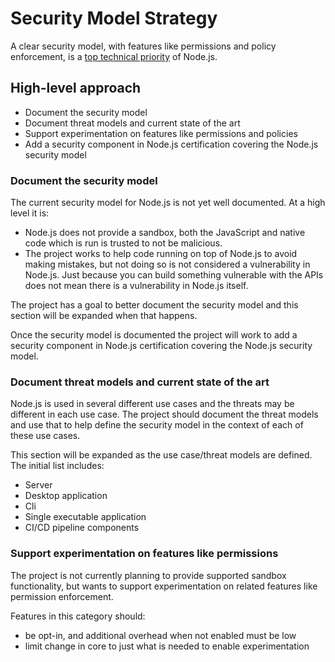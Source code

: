 # Security Model Strategy

A clear security model, with features like permissions and policy enforcement,
is a
[top technical priority](https://github.com/nodejs/node/blob/HEAD/doc/contributing/technical-priorities.md#permissionspoliciessecurity-model)
of Node.js.

## High-level approach

* Document the security model
* Document threat models and current state of the art
* Support experimentation on features like permissions and policies
* Add a security component in Node.js certification covering
  the Node.js security model

### Document the security model

The current security model for Node.js is not yet well documented.
At a high level it is:

* Node.js does not provide a sandbox, both the JavaScript and
  native code which is run is trusted to not be malicious.
* The project works to help code running on top of Node.js to avoid
  making mistakes, but not doing so is not considered a
  vulnerability in Node.js. Just because you can build something
  vulnerable with the APIs does not mean there is a vulnerability
  in Node.js itself.

The project has a goal to better document the security model
and this section will be expanded when that happens.

Once the security model is documented the project will work
to add a security component in Node.js certification covering
the Node.js security model.

### Document threat models and current state of the art

Node.js is used in several different use cases and the
threats may be different in each use case. The project
should document the threat models and use that to
help define the security model in the context of each
of these use cases.

This section will be expanded as the use case/threat
models are defined. The initial list includes:

* Server
* Desktop application
* Cli
* Single executable application
* CI/CD pipeline components

### Support experimentation on features like permissions

The project is not currently planning to provide supported
sandbox functionality, but wants to support experimentation on
related features like permission enforcement.

Features in this category should:

* be opt-in, and additional overhead when not enabled must be low
* limit change in core to just what is needed to enable experimentation
